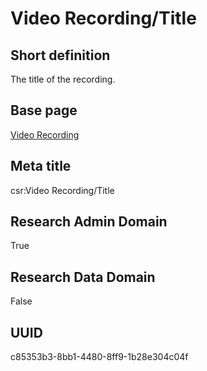 # Video Recording/Title
## Short definition
The title of the recording.
## Base page
[Video Recording](../../Objects/Video%20Recording.md)
## Meta title
csr:Video Recording/Title
## Research Admin Domain
True
## Research Data Domain
False
## UUID
c85353b3-8bb1-4480-8ff9-1b28e304c04f
